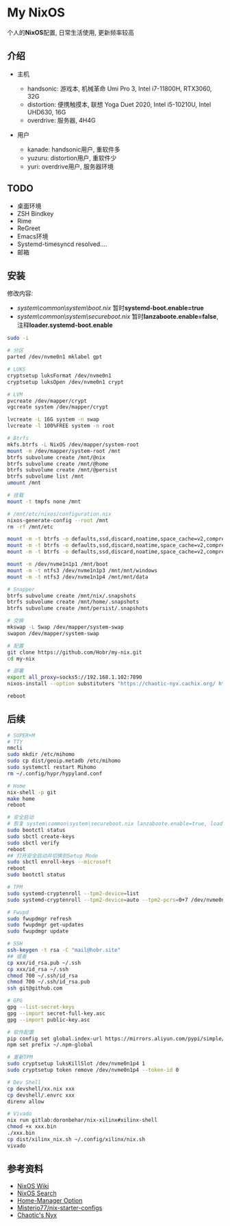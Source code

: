 # My NixOS

个人的**NixOS**配置, 日常生活使用, 更新频率较高

## 介绍

- 主机
  - handsonic: 游戏本, 机械革命 Umi Pro 3, Intel i7-11800H, RTX3060, 32G
  - distortion: 便携触摸本, 联想 Yoga Duet 2020, Intel i5-10210U, Intel UHD630, 16G
  - overdrive: 服务器, 4H4G

- 用户
  - kanade: handsonic用户, 重软件多
  - yuzuru: distortion用户, 重软件少
  - yuri: overdrive用户, 服务器环境

## TODO

- 桌面环境
- ZSH Bindkey
- Rime
- ReGreet
- Emacs环境
- Systemd-timesyncd resolved....
- 邮箱

## 安装

修改内容:

- *system\common\system\boot.nix* 暂时**systemd-boot.enable=true**
- *system\common\system\secureboot.nix* 暂时**lanzaboote.enable=false**, 注释**loader.systemd-boot.enable**

```bash
sudo -i

# 分区
parted /dev/nvme0n1 mklabel gpt

# LUKS
cryptsetup luksFormat /dev/nvme0n1
cryptsetup luksOpen /dev/nvme0n1 crypt

# LVM
pvcreate /dev/mapper/crypt
vgcreate system /dev/mapper/crypt

lvcreate -L 16G system -n swap
lvcreate -l 100%FREE system -n root

# Btrfs
mkfs.btrfs -L NixOS /dev/mapper/system-root
mount -m /dev/mapper/system-root /mnt
btrfs subvolume create /mnt/@nix
btrfs subvolume create /mnt/@home
btrfs subvolume create /mnt/@persist
btrfs subvolume list /mnt
umount /mnt

# 挂载
mount -t tmpfs none /mnt

# /mnt/etc/nixos/configuration.nix
nixos-generate-config --root /mnt
rm -rf /mnt/etc

mount -m -t btrfs -o defaults,ssd,discard,noatime,space_cache=v2,compress=zstd,subvol=@nix /dev/mapper/system-root /mnt/nix
mount -m -t btrfs -o defaults,ssd,discard,noatime,space_cache=v2,compress=zstd,subvol=@home /dev/mapper/system-root /mnt/home
mount -m -t btrfs -o defaults,ssd,discard,noatime,space_cache=v2,compress=zstd,subvol=@persist /dev/mapper/system-root /mnt/persist

mount -m /dev/nvme1n1p1 /mnt/boot
mount -m -t ntfs3 /dev/nvme1n1p3 /mnt/mnt/windows
mount -m -t ntfs3 /dev/nvme1n1p4 /mnt/mnt/data

# Snapper
btrfs subvolume create /mnt/nix/.snapshots
btrfs subvolume create /mnt/home/.snapshots
btrfs subvolume create /mnt/persist/.snapshots

# 交换
mkswap -L Swap /dev/mapper/system-swap
swapon /dev/mapper/system-swap

# 配置
git clone https://github.com/Hobr/my-nix.git
cd my-nix

# 部署
export all_proxy=socks5://192.168.1.102:7890
nixos-install --option substituters "https://chaotic-nyx.cachix.org/ https://hyprland.cachix.org https://mirrors.sjtug.sjtu.edu.cn/nix-channels/store" --option require-sigs false --show-trace --flake .#handsonic/distortion/overdrive

reboot
```

## 后续

```bash
# SUPER+M
# TTY
nmcli
sudo mkdir /etc/mihomo
sudo cp dist/geoip.metadb /etc/mihomo
sudo systemctl restart Mihomo
rm ~/.config/hypr/hypyland.conf

# Home
nix-shell -p git
make home
reboot

# 安全启动
# 恢复 system\common\system\secureboot.nix lanzaboote.enable=true, loader.systemd-boot.enable
sudo bootctl status
sudo sbctl create-keys
sudo sbctl verify
reboot
## 打开安全启动并切换到Setup Mode
sudo sbctl enroll-keys --microsoft
reboot
sudo bootctl status

# TPM
sudo systemd-cryptenroll --tpm2-device=list
sudo systemd-cryptenroll --tpm2-device=auto --tpm2-pcrs=0+7 /dev/nvme0n1

# Fwupd
sudo fwupdmgr refresh
sudo fwupdmgr get-updates
sudo fwupdmgr update

# SSH
ssh-keygen -t rsa -C "mail@hobr.site"
## 或者
cp xxx/id_rsa.pub ~/.ssh
cp xxx/id_rsa ~/.ssh
chmod 700 ~/.ssh/id_rsa
chmod 700 ~/.ssh/id_rsa.pub
ssh git@github.com

# GPG
gpg --list-secret-keys
gpg --import secret-full-key.asc
gpg --import public-key.asc

# 软件配置
pip config set global.index-url https://mirrors.aliyun.com/pypi/simple/
npm set prefix ~/.npm-global

# 重新TPM
sudo cryptsetup luksKillSlot /dev/nvme0n1p4 1
sudo cryptsetup token remove /dev/nvme0n1p4 --token-id 0

# Dev Shell
cp devshell/xx.nix xxx
cp devshell/.envrc xxx
direnv allow

# Vivado
nix run gitlab:doronbehar/nix-xilinx#xilinx-shell
chmod +x xxx.bin
./xxx.bin
cp dist/xilinx_nix.sh ~/.config/xilinx/nix.sh
vivado
```

## 参考资料

- [NixOS Wiki](https://nixos.wiki/)
- [NixOS Search](https://search.nixos.org/packages)
- [Home-Manager Option](https://mipmip.github.io/home-manager-option-search/)
- [Misterio77/nix-starter-configs](https://github.com/Misterio77/nix-starter-configs)
- [Chaotic's Nyx](https://www.nyx.chaotic.cx/)
